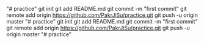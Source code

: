 "# practice"  git init git add README.md git commit -m "first commit" git remote add origin https://github.com/PakrJiSu/practice.git git push -u origin master
"# practice"  git init git add README.md git commit -m "first commit" git remote add origin https://github.com/PakrJiSu/practice.git git push -u origin master
"# practice"  
